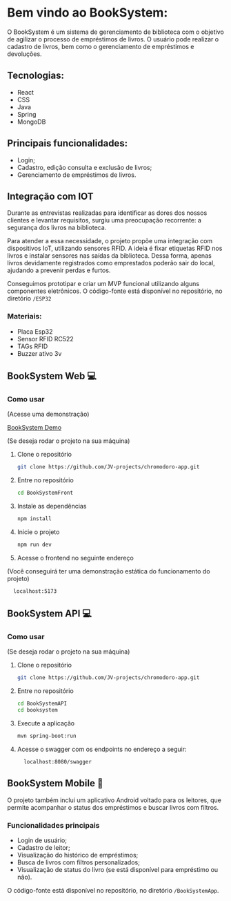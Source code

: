 # Bem vindo ao BookSystem:

O BookSystem é um sistema de gerenciamento de biblioteca com o objetivo de agilizar o processo de empréstimos de livros. O usuário pode realizar o cadastro de livros, bem como o gerenciamento de empréstimos e devoluções.

## Tecnologias:

- React
- CSS
- Java
- Spring
- MongoDB

## Principais funcionalidades:

- Login;
- Cadastro, edição consulta e exclusão de livros;
- Gerenciamento de empréstimos de livros.

## Integração com IOT
Durante as entrevistas realizadas para identificar as dores dos nossos clientes e levantar requisitos, surgiu uma preocupação recorrente: a segurança dos livros na biblioteca.

Para atender a essa necessidade, o projeto propõe uma integração com dispositivos IoT, utilizando sensores RFID. A ideia é fixar etiquetas RFID nos livros e instalar sensores nas saídas da biblioteca. Dessa forma, apenas livros devidamente registrados como emprestados poderão sair do local, ajudando a prevenir perdas e furtos.

Conseguimos prototipar e criar um MVP funcional utilizando alguns componentes eletrônicos. O código-fonte está disponível no repositório, no diretório `/ESP32`

### Materiais:

- Placa Esp32
- Sensor RFID RC522
- TAGs RFID
- Buzzer ativo 3v

## BookSystem Web 💻

### Como usar

(Acesse uma demonstração)

[BookSystem Demo](https://book-system.vercel.app/)

(Se deseja rodar o projeto na sua máquina)

1. Clone o repositório

   ```bash
   git clone https://github.com/JV-projects/chromodoro-app.git
   ```

2. Entre no repositório

   ```bash
   cd BookSystemFront
   ```

3. Instale as dependências

   ```bash
   npm install
   ```
4. Inicie o projeto

   ```bash
   npm run dev
   ```
   
5. Acesse o frontend no seguinte endereço
   
(Você conseguirá ter uma demonstração estática do funcionamento do projeto)
   ```bash
     localhost:5173
   ```

## BookSystem API 💻

### Como usar
(Se deseja rodar o projeto na sua máquina)

1. Clone o repositório

   ```bash
   git clone https://github.com/JV-projects/chromodoro-app.git
   ```

2. Entre no repositório

   ```bash
   cd BookSystemAPI
   cd booksystem
   ```

3. Execute a aplicação

   ```bash
   mvn spring-boot:run
   ```
   
4. Acesse o swagger com os endpoints no endereço a seguir:
   ```bash
     localhost:8080/swagger
   ```


## BookSystem Mobile 📱

O projeto também inclui um aplicativo Android voltado para os leitores, que permite acompanhar o status dos empréstimos e buscar livros com filtros.

### Funcionalidades principais

- Login de usuário;
- Cadastro de leitor;
- Visualização do histórico de empréstimos;
- Busca de livros com filtros personalizados;
- Visualização de status do livro (se está disponível para empréstimo ou não).

O código-fonte está disponível no repositório, no diretório `/BookSystemApp`.

